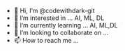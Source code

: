 - 👋 Hi, I’m @codewithdark-git
- 👀 I’m interested in ... AI, ML, DL
- 🌱 I’m currently learning ... AI, ML,DL
- 💞️ I’m looking to collaborate on ...
- 📫 How to reach me ...

<!---
codewithdark-git/codewithdark-git is a ✨ special ✨ repository because its `README.md` (this file) appears on your GitHub profile.
You can click the Preview link to take a look at your changes.
--->
